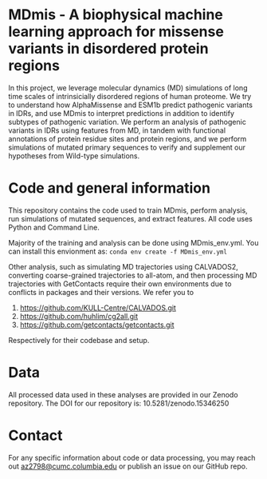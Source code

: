 # MDmis - A biophysical machine learning approach for missense variants in disordered protein regions

In this project, we leverage molecular dynamics (MD) simulations of long time scales of intrinsicially disordered regions of human proteome. We try to understand how AlphaMissense and ESM1b predict pathogenic variants in IDRs, and use MDmis to interpret predictions in addition to identify subtypes of pathogenic variation. 
We perform an analysis of pathogenic variants in IDRs using features from MD, in tandem with
functional annotations of protein residue sites and protein regions, and we perform simulations of mutated primary sequences to verify and supplement our hypotheses from Wild-type simulations.

# Code and general information
This repository contains the code used to train MDmis, perform analysis, run simulations of mutated sequences, and extract features. All code uses Python and Command Line.

Majority of the training and analysis can be done using MDmis_env.yml. You can install this envionment as:
```conda env create -f MDmis_env.yml``` 

Other analysis, such as simulating MD trajectories using CALVADOS2, converting coarse-grained trajectories to all-atom, and then processing MD trajectories with GetContacts require their own environments due to conflicts in packages and their versions. We refer you to 
1. https://github.com/KULL-Centre/CALVADOS.git
2. https://github.com/huhlim/cg2all.git
3. https://github.com/getcontacts/getcontacts.git
   
Respectively for their codebase and setup. 

# Data
All processed data used in these analyses are provided in our Zenodo repository. The DOI for our repository is: 10.5281/zenodo.15346250

# Contact
For any specific information about code or data processing, you may reach out az2798@cumc.columbia.edu or publish an issue on our GitHub repo.
